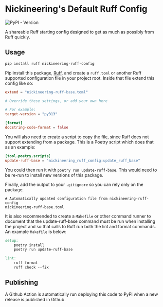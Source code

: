 # Nickineering's Default Ruff Config

![PyPI - Version](https://img.shields.io/pypi/v/nickineering-ruff-config)

A shareable Ruff starting config designed to get as much as possibly from Ruff
quickly.

## Usage

```bash
pip install ruff nickineering-ruff-config
```

Pip install this package, [Ruff](https://docs.astral.sh/ruff/), and create a
`ruff.toml` or another Ruff supported configuration file in your project root.
Inside that file extend this config like so:

```toml
extend = "nickineering-ruff-base.toml"

# Override these settings, or add your own here

# For example:
target-version = "py313"

[format]
docstring-code-format = false
```

You will also need to create a script to copy the file, since Ruff does not
support extending from a package. This is a Poetry script which does that as an
example:

```toml
[tool.poetry.scripts]
update-ruff-base = "nickineering_ruff_config:update_ruff_base"
```

You could then run it with `poetry run update-ruff-base`. This would need to be
re-run to install new versions of this package.

Finally, add the output to your `.gitignore` so you can rely only on the
package.

```gitignore
# Automatically updated configuration file from nickineering-ruff-config
nickineering-ruff-base.toml
```

It is also recommended to create a `Makefile` or other command runner to
document that the update-ruff-base command must be run when installing the
project and so that calls to Ruff run both the lint and format commands. An
example `Makefile` is below:

```makefile
setup:
    poetry install
    poetry run update-ruff-base

lint:
    ruff format
    ruff check --fix
```

## Publishing

A Github Action is automatically run deploying this code to PyPi when a new
release is published in Github.
